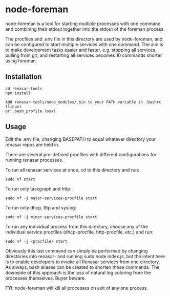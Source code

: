 # node-foreman
node-foreman is a tool for starting multiple processes with one command and
combining their stdout together into the stdout of the foreman process.

The procfiles and .env file in this directory are used by node-foreman, and can be
configured to start multiple services with one command. The aim is to make development
tasks easier and faster, e.g. stopping all services, pulling from git, and restarting
all services becomes 10 commands shorter using foreman.

## Installation

```
cd renasar-tools
npm install

Add renasar-tools/node_modules/.bin to your PATH variable in .bashrc (linux) 
or .bash_profile (osx)
```

## Usage

Edit the .env file, changing BASEPATH to equal whatever directory your 
renasar repos are held in.

There are several pre-defined procfiles with different configurations for
running renasar processes.

To run all renasar services at once, cd to this directory and run:

```
sudo nf start
```

To run only taskgraph and http:

```
sudo nf -j major-services-procfile start
```

To run only dhcp, tftp and syslog:

```
sudo nf -j minor-services-procfile start
```

To run any individual process from this directory, choose any of the individual 
service procfiles (dhcp-procfile, http-procfile, etc.) and run:

```
sudo nf -j <procfile> start
```

Obviously this last command can simply be performed by changing directories
into renasar-<repo> and running sudo node index.js, but the intent here is to
enable developers to invoke all Renasar services from one directory. As always,
bash aliases can be created to shorten these commands. The downside of this
approach is the loss of natural log coloring from the processes themselves. Buyer beware.

FYI: node-foreman will kill all processes on exit of any one process.
